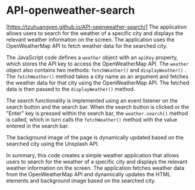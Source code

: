 # API-openweather-search
[https://tzuhuangyen.github.io/API-openweather-search/]
 The application allows users to search for the weather of a specific city and displays the relevant weather information on the screen. 
 The application uses the OpenWeatherMap API to fetch weather data for the searched city.
 
 The JavaScript code defines a  `weather`  object with an  `apiKey`  property, which stores the API key to access the OpenWeatherMap API. The  `weather`  object also contains two methods:  `fetchWeather()`  and  `displayWeather()` .
 The  `fetchWeather()`  method takes a city name as an argument and fetches the weather data for that city using the OpenWeatherMap API. The fetched data is then passed to the  `displayWeather()`  method.

 
 The search functionality is implemented using an event listener on the search button and the search bar. When the search button is clicked or the "Enter" key is pressed within the search bar, the  `weather.search()`  method is called, which in turn calls the  `fetchWeather()`  method with the value entered in the search bar.
 
 The background image of the page is dynamically updated based on the searched city using the Unsplash API.
 
 In summary, this code creates a simple weather application that allows users to search for the weather of a specific city and displays the relevant weather information on the screen. The application fetches weather data from the OpenWeatherMap API and dynamically updates the HTML elements and background image based on the searched city.
